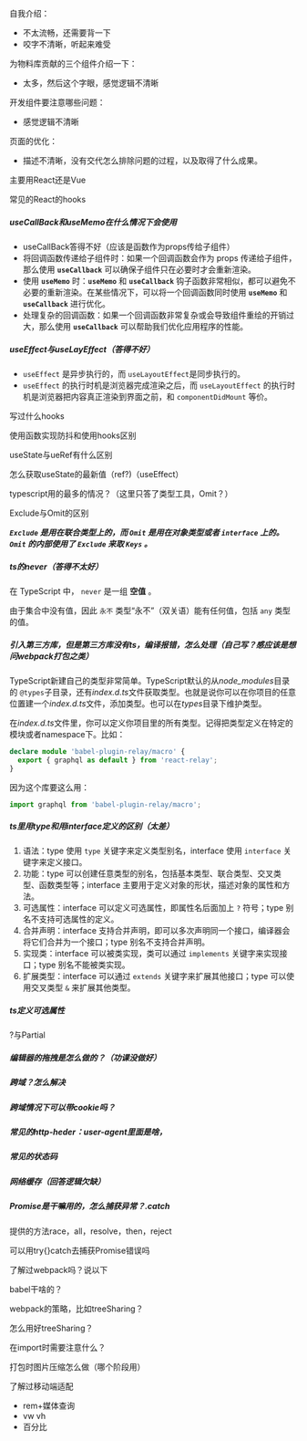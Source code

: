 自我介绍：

* 不太流畅，还需要背一下
* 咬字不清晰，听起来难受

为物料库贡献的三个组件介绍一下：

* 太多，然后这个字眼，感觉逻辑不清晰

开发组件要注意哪些问题：

* 感觉逻辑不清晰

页面的优化：

* 描述不清晰，没有交代怎么排除问题的过程，以及取得了什么成果。

主要用React还是Vue

常见的React的hooks

##### useCallBack和useMemo在什么情况下会使用

* useCallBack答得不好（应该是函数作为props传给子组件）
* 将回调函数传递给子组件时：如果一个回调函数会作为 props 传递给子组件，那么使用 **`useCallback`** 可以确保子组件只在必要时才会重新渲染。
* 使用 **`useMemo`** 时：**`useMemo`** 和 **`useCallback`** 钩子函数非常相似，都可以避免不必要的重新渲染。在某些情况下，可以将一个回调函数同时使用 **`useMemo`** 和 **`useCallback`** 进行优化。
* 处理复杂的回调函数：如果一个回调函数非常复杂或会导致组件重绘的开销过大，那么使用 **`useCallback`** 可以帮助我们优化应用程序的性能。

##### useEffect与useLayEffect（答得不好）

* `useEffect` 是异步执行的，而 `useLayoutEffect`是同步执行的。
* `useEffect` 的执行时机是浏览器完成渲染之后，而 `useLayoutEffect` 的执行时机是浏览器把内容真正渲染到界面之前，和 `componentDidMount` 等价。

写过什么hooks

使用函数实现防抖和使用hooks区别

useState与ueRef有什么区别

怎么获取useState的最新值（ref?)（useEffect）

typescript用的最多的情况？（这里只答了类型工具，Omit？）

Exclude与Omit的区别

***`Exclude` 是用在联合类型上的，而 `Omit` 是用在对象类型或者 `interface` 上的。`Omit` 的内部使用了 `Exclude` 来取 `Keys` 。***

##### ts的never（答得不太好）

在 TypeScript 中， `never` 是一组 **空值** 。

由于集合中没有值，因此 `永不` 类型“永不”（双关语）能有任何值，包括 `any` 类型的值。


##### 引入第三方库，但是第三方库没有ts，编译报错，怎么处理（自己写？感应该是想问webpack打包之类）

TypeScript新建自己的类型非常简单。TypeScript默认的从*node_modules*目录的 `@types`子目录，还有*index.d.ts*文件获取类型。也就是说你可以在你项目的任意位置建一个*index.d.ts*文件，添加类型。也可以在*types*目录下维护类型。

在*index.d.ts*文件里，你可以定义你项目里的所有类型。记得把类型定义在特定的模块或者namespace下。比如：

```typescript
declare module 'babel-plugin-relay/macro' {
  export { graphql as default } from 'react-relay';
}

```

因为这个库要这么用：

```typescript
import graphql from 'babel-plugin-relay/macro';

```



##### ts里用type和用interface定义的区别（太差）

1. 语法：type 使用 `type` 关键字来定义类型别名，interface 使用 `interface` 关键字来定义接口。
2. 功能：type 可以创建任意类型的别名，包括基本类型、联合类型、交叉类型、函数类型等；interface 主要用于定义对象的形状，描述对象的属性和方法。
3. 可选属性：interface 可以定义可选属性，即属性名后面加上 `?` 符号；type 别名不支持可选属性的定义。
4. 合并声明：interface 支持合并声明，即可以多次声明同一个接口，编译器会将它们合并为一个接口；type 别名不支持合并声明。
5. 实现类：interface 可以被类实现，类可以通过 `implements` 关键字来实现接口；type 别名不能被类实现。
6. 扩展类型：interface 可以通过 `extends` 关键字来扩展其他接口；type 可以使用交叉类型 `&` 来扩展其他类型。

##### ts定义可选属性

?与Partial

##### 编辑器的拖拽是怎么做的？（功课没做好）

##### 跨域？怎么解决

##### 跨域情况下可以带cookie吗？

##### 常见的http-heder：user-agent里面是啥，

##### 常见的状态码

##### 网络缓存（回答逻辑欠缺）

##### Promise是干嘛用的，怎么捕获异常？.catch

提供的方法race，all，resolve，then，reject

可以用try{}catch去捕获Promise错误吗

了解过webpack吗？说以下

babel干啥的？

webpack的策略，比如treeSharing？

怎么用好treeSharing？

在import时需要注意什么？

打包时图片压缩怎么做（哪个阶段用）

了解过移动端适配

* rem+媒体查询
* vw vh
* 百分比
